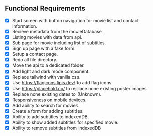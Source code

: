 ## Functional Requirements

- [x] Start screen with button navigation for movie list and contact information.
- [x] Recieve metadata from the movieDatabase
- [x] Listing movies with data from api.
- [x] Sub page for movie including list of subtitles.
- [x] Sign up page with a fake form.
- [x] Setup a contact page.
- [x] Redo all file directory.
- [x] Move the api to a dedicated folder.
- [x] Add light and dark mode component.
- [x] Replace tailwind with vanilla css.
- [x] Use https://flagicons.lipis.dev/ to add flag icons.
- [x] Use https://placehold.co/ to replace none existing poster images.
- [x] Replace none existing dates to (Unknown).
- [x] Responsiveness on mobile devices.
- [x] Add ability to search for movies.
- [x] Create a form for adding subtitles.
- [x] Ability to add subtitles to indexedDB.
- [x] Ability to show added subtitles for specified movie.
- [x] Ability to remove subtitles from indexedDB
